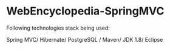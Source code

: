 # WebEncyclopedia-SpringMVC
Following technologies stack being used:

Spring MVC/
Hibernate/ 
PostgreSQL /
Maven/
JDK 1.8/
Eclipse
